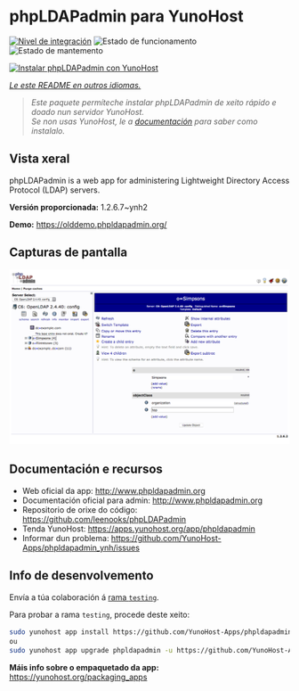 <!--
NOTA: Este README foi creado automáticamente por <https://github.com/YunoHost/apps/tree/master/tools/readme_generator>
NON debe editarse manualmente.
-->

# phpLDAPadmin para YunoHost

[![Nivel de integración](https://dash.yunohost.org/integration/phpldapadmin.svg)](https://dash.yunohost.org/appci/app/phpldapadmin) ![Estado de funcionamento](https://ci-apps.yunohost.org/ci/badges/phpldapadmin.status.svg) ![Estado de mantemento](https://ci-apps.yunohost.org/ci/badges/phpldapadmin.maintain.svg)

[![Instalar phpLDAPadmin con YunoHost](https://install-app.yunohost.org/install-with-yunohost.svg)](https://install-app.yunohost.org/?app=phpldapadmin)

*[Le este README en outros idiomas.](./ALL_README.md)*

> *Este paquete permíteche instalar phpLDAPadmin de xeito rápido e doado nun servidor YunoHost.*  
> *Se non usas YunoHost, le a [documentación](https://yunohost.org/install) para saber como instalalo.*

## Vista xeral

phpLDAPadmin is a web app for administering Lightweight Directory Access Protocol (LDAP) servers.

**Versión proporcionada:** 1.2.6.7~ynh2

**Demo:** <https://olddemo.phpldapadmin.org/>

## Capturas de pantalla

![Captura de pantalla de phpLDAPadmin](./doc/screenshots/screenshot.png)

## Documentación e recursos

- Web oficial da app: <http://www.phpldapadmin.org>
- Documentación oficial para admin: <http://www.phpldapadmin.org>
- Repositorio de orixe do código: <https://github.com/leenooks/phpLDAPadmin>
- Tenda YunoHost: <https://apps.yunohost.org/app/phpldapadmin>
- Informar dun problema: <https://github.com/YunoHost-Apps/phpldapadmin_ynh/issues>

## Info de desenvolvemento

Envía a túa colaboración á [rama `testing`](https://github.com/YunoHost-Apps/phpldapadmin_ynh/tree/testing).

Para probar a rama `testing`, procede deste xeito:

```bash
sudo yunohost app install https://github.com/YunoHost-Apps/phpldapadmin_ynh/tree/testing --debug
ou
sudo yunohost app upgrade phpldapadmin -u https://github.com/YunoHost-Apps/phpldapadmin_ynh/tree/testing --debug
```

**Máis info sobre o empaquetado da app:** <https://yunohost.org/packaging_apps>
